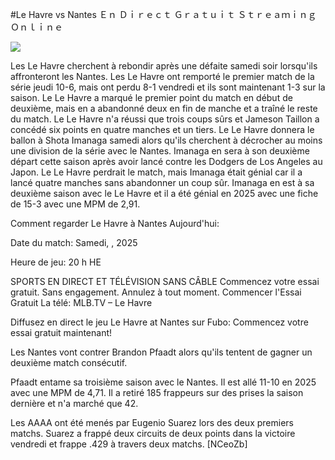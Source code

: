 #Le Havre vs Nantes Ｅｎ Ｄｉｒｅｃｔ Ｇｒａｔｕｉｔ Ｓｔｒｅａｍｉｎｇ Ｏｎｌｉｎｅ  
  
  
[![](https://i.imgur.com/qSNzIqt.png)](https://movie.rssnews.media/wVXIQkQYS.php)  
  
Les Le Havre cherchent à rebondir après une défaite samedi soir lorsqu'ils affronteront les Nantes. Les Le Havre ont remporté le premier match de la série jeudi 10-6, mais ont perdu 8-1 vendredi et ils sont maintenant 1-3 sur la saison. Le Le Havre a marqué le premier point du match en début de deuxième, mais en a abandonné deux en fin de manche et a traîné le reste du match. Le Le Havre n'a réussi que trois coups sûrs et Jameson Taillon a concédé six points en quatre manches et un tiers. Le Le Havre donnera le ballon à Shota Imanaga samedi alors qu'ils cherchent à décrocher au moins une division de la série avec le Nantes. Imanaga en sera à son deuxième départ cette saison après avoir lancé contre les Dodgers de Los Angeles au Japon. Le Le Havre perdrait le match, mais Imanaga était génial car il a lancé quatre manches sans abandonner un coup sûr. Imanaga en est à sa deuxième saison avec le Le Havre et il a été génial en 2025 avec une fiche de 15-3 avec une MPM de 2,91.

Comment regarder Le Havre à Nantes Aujourd'hui:

Date du match: Samedi, , 2025

Heure de jeu: 20 h HE

SPORTS EN DIRECT ET TÉLÉVISION SANS CÂBLE
Commencez votre essai gratuit. Sans engagement. Annulez à tout moment.
Commencer l'Essai Gratuit
La télé: MLB.TV – Le Havre

Diffusez en direct le jeu Le Havre at Nantes sur Fubo: Commencez votre essai gratuit maintenant!

Les Nantes vont contrer Brandon Pfaadt alors qu'ils tentent de gagner un deuxième match consécutif.

Pfaadt entame sa troisième saison avec le Nantes. Il est allé 11-10 en 2025 avec une MPM de 4,71. Il a retiré 185 frappeurs sur des prises la saison dernière et n'a marché que 42.

Les AAAA ont été menés par Eugenio Suarez lors des deux premiers matchs. Suarez a frappé deux circuits de deux points dans la victoire vendredi et frappe .429 à travers deux matchs. [NCeoZb]